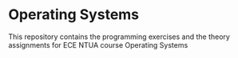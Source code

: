 # Operating Systems

This repository contains the programming exercises and the theory assignments for ECE NTUA course Operating Systems
